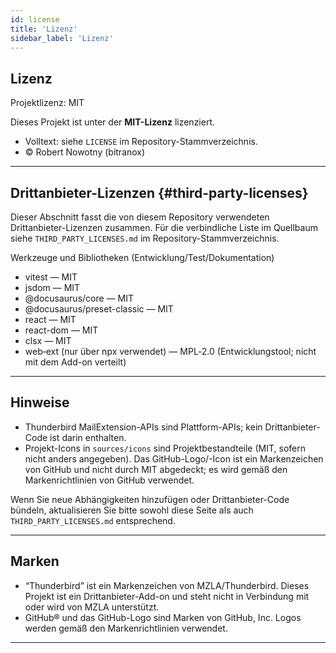 ```yaml
---
id: license
title: 'Lizenz'
sidebar_label: 'Lizenz'
---
```


## Lizenz

Projektlizenz: MIT

Dieses Projekt ist unter der **MIT-Lizenz** lizenziert.

- Volltext: siehe `LICENSE` im Repository-Stammverzeichnis.
- © Robert Nowotny (bitranox)

---

## Drittanbieter-Lizenzen {#third-party-licenses}

Dieser Abschnitt fasst die von diesem Repository verwendeten Drittanbieter-Lizenzen zusammen. Für die
verbindliche Liste im Quellbaum siehe `THIRD_PARTY_LICENSES.md` im
Repository-Stammverzeichnis.

Werkzeuge und Bibliotheken (Entwicklung/Test/Dokumentation)

- vitest — MIT
- jsdom — MIT
- @docusaurus/core — MIT
- @docusaurus/preset-classic — MIT
- react — MIT
- react-dom — MIT
- clsx — MIT
- web‑ext (nur über npx verwendet) — MPL‑2.0 (Entwicklungstool; nicht mit dem Add-on verteilt)

---

## Hinweise

- Thunderbird MailExtension-APIs sind Plattform-APIs; kein Drittanbieter-Code ist darin enthalten.
- Projekt-Icons in `sources/icons` sind Projektbestandteile (MIT, sofern nicht anders angegeben). Das GitHub-Logo/-Icon ist ein Markenzeichen von GitHub und nicht durch MIT abgedeckt; es wird gemäß den Markenrichtlinien von GitHub verwendet.

Wenn Sie neue Abhängigkeiten hinzufügen oder Drittanbieter-Code bündeln, aktualisieren Sie bitte sowohl diese
Seite als auch `THIRD_PARTY_LICENSES.md` entsprechend.

---

## Marken

- “Thunderbird” ist ein Markenzeichen von MZLA/Thunderbird. Dieses Projekt ist ein Drittanbieter-Add-on und steht nicht in Verbindung mit oder wird von MZLA unterstützt.
- GitHub® und das GitHub-Logo sind Marken von GitHub, Inc. Logos werden gemäß den Markenrichtlinien verwendet.

---
